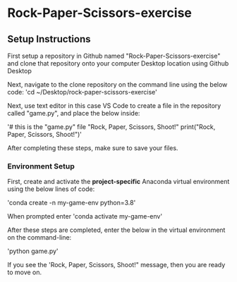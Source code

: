 # Rock-Paper-Scissors-exercise

## Setup Instructions
First setup a repository in Github named "Rock-Paper-Scissors-exercise" and clone that repository onto your computer Desktop location using Github Desktop

Next, navigate to the clone repository on the command line using the below code:
'cd ~/Desktop/rock-paper-scissors-exercise'

Next, use text editor in this case VS Code to create a file in the repository called "game.py", and place the below inside:

'# this is the "game.py" file
"Rock, Paper, Scissors, Shoot!"
print("Rock, Paper, Scissors, Shoot!")'

After completing these steps, make sure to save your files.

### Environment Setup

First, create and activate the **project-specific** Anaconda virtual environment using the below lines of code:

'conda create -n my-game-env python=3.8'

When prompted enter 'conda activate my-game-env'

After these steps are completed, enter the below in the virtual environment on the command-line:

'python game.py'

If you see the 'Rock, Paper, Scissors, Shoot!" message, then you are ready to move on.